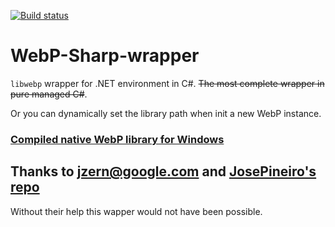 [![Build status](https://ci.appveyor.com/api/projects/status/o2mkj5thlaqfcx4r/branch/master?svg=true)](https://ci.appveyor.com/project/Leayal/webp-sharp-wrapper/branch/master)

# WebP-Sharp-wrapper
`libwebp` wrapper for .NET environment in C#. ~~The most complete wrapper in pure managed C#~~.

Or you can dynamically set the library path when init a new WebP instance.

### [Compiled native WebP library for Windows](WebPWrapper-Test/libraries)

## Thanks to jzern@google.com and [JosePineiro's repo](https://github.com/JosePineiro/WebP-wrapper)
Without their help this wapper would not have been possible.
